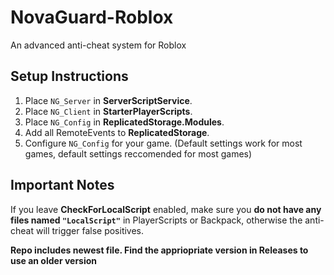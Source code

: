 # NovaGuard-Roblox
An advanced anti-cheat system for Roblox

## Setup Instructions
1. Place `NG_Server` in **ServerScriptService**.  
2. Place `NG_Client` in **StarterPlayerScripts**.  
3. Place `NG_Config` in **ReplicatedStorage.Modules**.  
4. Add all RemoteEvents to **ReplicatedStorage**.  
5. Configure `NG_Config` for your game. (Default settings work for most games, default settings reccomended for most games)

## Important Notes
If you leave **CheckForLocalScript** enabled, make sure you **do not have any files named `"LocalScript"`** in PlayerScripts or Backpack, otherwise the anti-cheat will trigger false positives.

**Repo includes newest file. Find the appriopriate version in Releases to use an older version**